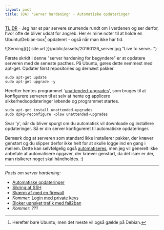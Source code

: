 ```yaml
---
layout: post
title: (DA) 'Server hardening' - Automatiske opdateringer
---
```



[TL;DR](http://en.wikipedia.org/wiki/Wikipedia:Too_long;_didn't_read) - Jeg har et par servere snurrende rundt om i verdenen og ser derfor, hvor ofte de bliver udsat for angreb. Her er mine noter til at holde en Ubuntu/Debian-box[^1] opdateret - også når man ikke har tid.

![Serving]({{ site.url }}/public/assets/20160126_server.jpg "Live to serve...")

Første skridt i denne "server hardening for begyndere" er at opdatere serveren med de seneste pacthes. På Ubuntu, gøres dette nemmest med apt-get. Opdater først repositories og dernæst pakker.

    sudo apt-get update
    sudo apt-get upgrade -y

Herefter hentes programmet '[unattended-upgrades](https://help.ubuntu.com/lts/serverguide/automatic-updates.html)', som bruges til at konfigurere serveren til at selv at hente og applicere sikkerhedsopdateringer løbende og programmet startes.

    sudo apt-get install unattended-upgrades
    sudo dpkg-reconfigure -plow unattended-upgrades

Svar 'y', når du bliver spurgt om du automatisk vil downloade og installere opdateringer. Så er din server konfigureret til automatiske opdateringer.

Bemærk dog at serveren som standard ikke installerer pakker, der kræver genstart og du slipper derfor ikke helt for at skulle logge ind en gang i mellem. Dette kan selvfølgelig også [automatiseres](http://askubuntu.com/questions/614589/automatically-update-commands-for-ubuntu-server-system), men jeg vil generelt ikke anbefale at automatisere opgaver, der kræver genstart, da det især er der, man risikerer noget skal håndholdes. :)

---

*Posts om server hardening:*

- [Automatiske opdateringer](/2016/server-opdater.html)
- [Sikring af SSH](/2016/server-ssh.html)
- [Skærm af med en firewall](/2016/server-firewall.html)
- *Kommer*: [Login med private keys]()
- [Bloker uønsket trafik med fail2ban](/2016/server-fail2ban.html)
- *Kommer*: ???

[^1]: Herefter bare Ubuntu; men det meste vil også gælde på Debian.
